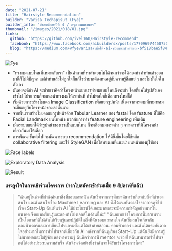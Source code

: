 ```yaml
---
date: "2021-07-21"
title: "Hairstyle Recommendation"
builder: "Varisa Techapisut (Fye)"
builder_info: "มัธยมศึกษาปีที่ 4 / กรุงเทพมหานคร"
thumbnail: "/images/2021/018/01.jpg"
links:
  github: "https://github.com/ivel160/Hairstyle-recommend"
  facebook: "https://www.facebook.com/aibuildersx/posts/177096974458750"
  blog: "https://medium.com/@fyevarisa/เมื่อให้-ai-ช่วยแนะนำทรงผม-bf518bae5f84"
---
```


![Fye](images/2021/018/01.jpg)

- “ทรงผมแบบไหนที่เหมาะกับเรา” เป็นคำถามที่หาคำตอบไม่ได้จนกว่าจะได้ลองทำ ถ้าทำแล้วออกมาดีก็ไม่มีปัญหา แต่ถ้าทำแล้วไม่ถูกใจก็แก้ไขลำบากต้องทนอยู่กับความรู้สึกแย่ ๆ และไม่มั่นใจในตัวเอง
- มันคงจะดีถ้า AI จะช่วยเราคิดว่าโครงหน้าแบบเราทำผมแบบไหนถึงจะเข้า โดยที่แค่ใส่รูปตัวเองเข้าไป โปรแกรมก็จะแนะนำทรงผมให้เราทันที ถ้าไม่พอใจก็เลือกทรงใหม่ได้ 
- เริ่มด้วยการสร้างโมเดล Image Classification เพื่อแยกรูปหน้า เนื่องจากทรงผมที่เหมาะสมจะขึ้นอยู่กับโครงหน้าของเรานั้นเอง 
- จากนั้นเราสร้างโมเดลแยกรูปหน้าด้วย Tabular Learner ของ fastai โดย feature ที่ใช้คือ Facial Landmark   บนใบหน้า บวกกับการทำ feature engineering เพิ่มเติม
- เมื่อระบบแยกได้ว่ารูปหน้าของเราเป็นแบบไหน ก็จะเลือกผมทรงต่าง ๆ จากดาราที่มีโครงหน้าเดียวกันมาให้เลือก 
- การพัฒนาขั้นต่อไป จะพัฒนาระบบ recommendation ให้ดียิ่งขึ้นโดยใช้หลัก collaborative filtering และใช้ StyleGAN เพื่อใส่ทรงผมที่แนะนำบนหน้าของผู้ใช้เอง

![Face labels](images/2021/018/02.png)


![Exploratory Data Analysis](images/2021/018/03.png)


![Result](images/2021/018/04.png)

### แรงจูงใจในการเข้าร่วมโครงการ (จากใบสมัครเข้าร่วมเมื่อ 9 สัปดาห์ที่แล้ว)

> "ฉันอยู่ในช่วงที่กำลังค้นหาสิ่งที่ชอบและถนัด ฉันเริ่มจากการศึกษาค้นคว้าเกี่ยวกับสิ่งที่ตัวเองสนใจ และฉันสนใจเรื่อง Machine Learning และ AI ซึ่งได้แรงบันดาลใจจากการดูซีรีส์เรื่อง Start-Up ฉันเห็นว่า AI ใช้ประโยชน์ได้เยอะมากและจะมีความสำคัญอย่างมากในอนาคต จึงอยากเรียนรู้และลองทำโปรเจกต์ในด้านนี้ค่ะ"
> "ฉันอยากเข้าโครงการนี้มากเพราะเป็นโอกาสที่ดีให้ฉันได้เรียนรู้และปฏิบัติในสิ่งที่ฉันชอบและสนใจ ฉันเริ่มสนใจเกี่ยวกับคอมพิวเตอร์และการเขียนโปรแกรมตั้งแต่ได้เข้าค่ายสอวน. คอมพิวเตอร์ และฉันได้แรงบันดาลใจอย่างมากในการทำโปรเจกต์เกี่ยวกับ AI หลังจากที่ฉันดูเรื่อง Start-Up แต่ฉันยังมีความรู้ไม่มากพอและไม่รู้จักแหล่งหาความรู้ ฉันคิดว่าการมี mentor จะช่วยให้ฉันสามารถทำโปรเจกต์ได้อย่างประสบความสำเร็จ ฉันจึงหวังอย่างยิ่งว่าฉันจะได้รับเข้าโครงการนี้ค่ะ"